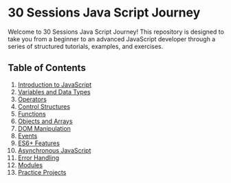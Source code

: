 ﻿# 30 Sessions Java Script Journey

Welcome to 30 Sessions Java Script Journey! This repository is designed to take you from a beginner to an advanced JavaScript developer through a series of structured tutorials, examples, and exercises.

## Table of Contents
1. [Introduction to JavaScript](#introduction-to-javascript)
2. [Variables and Data Types](#variables-and-data-types)
3. [Operators](#operators)
4. [Control Structures](#control-structures)
5. [Functions](#functions)
6. [Objects and Arrays](#objects-and-arrays)
7. [DOM Manipulation](#dom-manipulation)
8. [Events](#events)
9. [ES6+ Features](#es6-features)
10. [Asynchronous JavaScript](#asynchronous-javascript)
11. [Error Handling](#error-handling)
12. [Modules](#modules)
13. [Practice Projects](#practice-projects)

